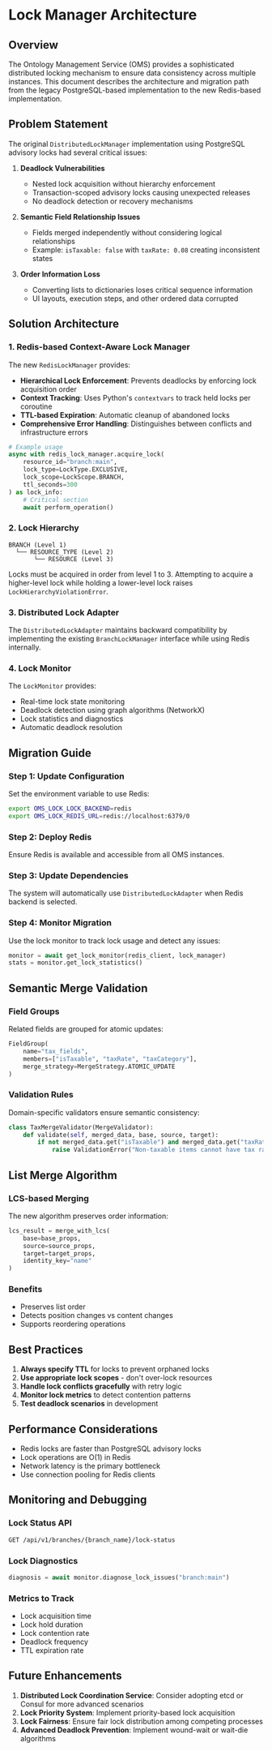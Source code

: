 # Lock Manager Architecture

## Overview

The Ontology Management Service (OMS) provides a sophisticated distributed locking mechanism to ensure data consistency across multiple instances. This document describes the architecture and migration path from the legacy PostgreSQL-based implementation to the new Redis-based implementation.

## Problem Statement

The original `DistributedLockManager` implementation using PostgreSQL advisory locks had several critical issues:

1. **Deadlock Vulnerabilities**
   - Nested lock acquisition without hierarchy enforcement
   - Transaction-scoped advisory locks causing unexpected releases
   - No deadlock detection or recovery mechanisms

2. **Semantic Field Relationship Issues**
   - Fields merged independently without considering logical relationships
   - Example: `isTaxable: false` with `taxRate: 0.08` creating inconsistent states

3. **Order Information Loss**
   - Converting lists to dictionaries loses critical sequence information
   - UI layouts, execution steps, and other ordered data corrupted

## Solution Architecture

### 1. Redis-based Context-Aware Lock Manager

The new `RedisLockManager` provides:

- **Hierarchical Lock Enforcement**: Prevents deadlocks by enforcing lock acquisition order
- **Context Tracking**: Uses Python's `contextvars` to track held locks per coroutine
- **TTL-based Expiration**: Automatic cleanup of abandoned locks
- **Comprehensive Error Handling**: Distinguishes between conflicts and infrastructure errors

```python
# Example usage
async with redis_lock_manager.acquire_lock(
    resource_id="branch:main",
    lock_type=LockType.EXCLUSIVE,
    lock_scope=LockScope.BRANCH,
    ttl_seconds=300
) as lock_info:
    # Critical section
    await perform_operation()
```

### 2. Lock Hierarchy

```
BRANCH (Level 1)
  └── RESOURCE_TYPE (Level 2)
       └── RESOURCE (Level 3)
```

Locks must be acquired in order from level 1 to 3. Attempting to acquire a higher-level lock while holding a lower-level lock raises `LockHierarchyViolationError`.

### 3. Distributed Lock Adapter

The `DistributedLockAdapter` maintains backward compatibility by implementing the existing `BranchLockManager` interface while using Redis internally.

### 4. Lock Monitor

The `LockMonitor` provides:
- Real-time lock state monitoring
- Deadlock detection using graph algorithms (NetworkX)
- Lock statistics and diagnostics
- Automatic deadlock resolution

## Migration Guide

### Step 1: Update Configuration

Set the environment variable to use Redis:
```bash
export OMS_LOCK_LOCK_BACKEND=redis
export OMS_LOCK_REDIS_URL=redis://localhost:6379/0
```

### Step 2: Deploy Redis

Ensure Redis is available and accessible from all OMS instances.

### Step 3: Update Dependencies

The system will automatically use `DistributedLockAdapter` when Redis backend is selected.

### Step 4: Monitor Migration

Use the lock monitor to track lock usage and detect any issues:
```python
monitor = await get_lock_monitor(redis_client, lock_manager)
stats = monitor.get_lock_statistics()
```

## Semantic Merge Validation

### Field Groups

Related fields are grouped for atomic updates:
```python
FieldGroup(
    name="tax_fields",
    members=["isTaxable", "taxRate", "taxCategory"],
    merge_strategy=MergeStrategy.ATOMIC_UPDATE
)
```

### Validation Rules

Domain-specific validators ensure semantic consistency:
```python
class TaxMergeValidator(MergeValidator):
    def validate(self, merged_data, base, source, target):
        if not merged_data.get("isTaxable") and merged_data.get("taxRate", 0) > 0:
            raise ValidationError("Non-taxable items cannot have tax rate > 0")
```

## List Merge Algorithm

### LCS-based Merging

The new algorithm preserves order information:
```python
lcs_result = merge_with_lcs(
    base=base_props,
    source=source_props,
    target=target_props,
    identity_key="name"
)
```

### Benefits
- Preserves list order
- Detects position changes vs content changes
- Supports reordering operations

## Best Practices

1. **Always specify TTL** for locks to prevent orphaned locks
2. **Use appropriate lock scopes** - don't over-lock resources
3. **Handle lock conflicts gracefully** with retry logic
4. **Monitor lock metrics** to detect contention patterns
5. **Test deadlock scenarios** in development

## Performance Considerations

- Redis locks are faster than PostgreSQL advisory locks
- Lock operations are O(1) in Redis
- Network latency is the primary bottleneck
- Use connection pooling for Redis clients

## Monitoring and Debugging

### Lock Status API
```bash
GET /api/v1/branches/{branch_name}/lock-status
```

### Lock Diagnostics
```python
diagnosis = await monitor.diagnose_lock_issues("branch:main")
```

### Metrics to Track
- Lock acquisition time
- Lock hold duration
- Lock contention rate
- Deadlock frequency
- TTL expiration rate

## Future Enhancements

1. **Distributed Lock Coordination Service**: Consider adopting etcd or Consul for more advanced scenarios
2. **Lock Priority System**: Implement priority-based lock acquisition
3. **Lock Fairness**: Ensure fair lock distribution among competing processes
4. **Advanced Deadlock Prevention**: Implement wound-wait or wait-die algorithms